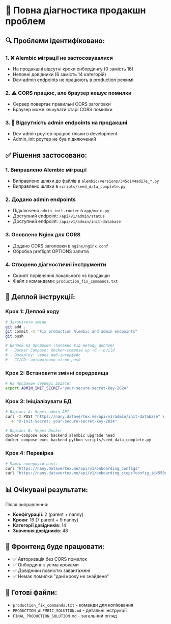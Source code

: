 # 🎯 Повна діагностика продакшн проблем

## 🔍 **Проблеми ідентифіковано:**

### 1. ❌ **Alembic міграції не застосовувалися**
- На продакшні відсутні кроки онбордингу (0 замість 16)
- Неповні довідники (6 замість 14 категорій)
- Dev-admin endpoints не працюють в production режимі

### 2. ⚠️ **CORS працює, але браузер кешує помилки**
- Сервер повертає правильні CORS заголовки
- Браузер може кешувати старі CORS помилки

### 3. 🔧 **Відсутність admin endpoints на продакшні**
- Dev-admin роутер працює тільки в development
- Admin_init роутер не був підключений

## ✅ **Рішення застосовано:**

### 1. **Виправлено Alembic міграції**
- Виправлено шляхи до файлів в `alembic/versions/345c144ad17e_*.py`
- Виправлено шляхи в `scripts/seed_data_complete.py`

### 2. **Додано admin endpoints**
- Підключено `admin_init.router` в `app/main.py`
- Доступний endpoint: `/api/v1/admin/status`
- Доступний endpoint: `/api/v1/admin/init-database`

### 3. **Оновлено Nginx для CORS**
- Додано CORS заголовки в `nginx/nginx.conf`
- Обробка preflight OPTIONS запитів

### 4. **Створено діагностичні інструменти**
- Скрипт порівняння локального vs продакшн
- Файл з командами: `production_fix_commands.txt`

## 🚀 **Деплой інструкції:**

### Крок 1: Деплой коду
```bash
# Закомітити зміни
git add .
git commit -m "Fix production Alembic and admin endpoints"
git push

# Деплой на продакшн (залежно від методу деплою)
# - Docker Compose: docker-compose up -d --build
# - Dockploy: через веб-інтерфейс
# - CI/CD: автоматично після push
```

### Крок 2: Встановити змінні середовища
```bash
# На продакшн сервері додати:
export ADMIN_INIT_SECRET="your-secure-secret-key-2024"
```

### Крок 3: Ініціалізувати БД
```bash
# Варіант A: Через admin API
curl -X POST "https://nany.datavertex.me/api/v1/admin/init-database" \
  -H "X-Init-Secret: your-secure-secret-key-2024"

# Варіант B: Через Docker
docker-compose exec backend alembic upgrade head
docker-compose exec backend python scripts/seed_data_complete.py
```

### Крок 4: Перевірка
```bash
# Мають повернути дані:
curl "https://nany.datavertex.me/api/v1/onboarding_configs"
curl "https://nany.datavertex.me/api/v1/onboarding_steps?config_id=550e8400-e29b-41d4-a716-446655440001"
```

## 📊 **Очікувані результати:**

Після виправлення:
- **Конфігурації**: 2 (parent + nanny)
- **Кроки**: 16 (7 parent + 9 nanny)  
- **Категорії довідників**: 14
- **Значення довідників**: 48

## 🎉 **Фронтенд буде працювати:**
- ✅ Авторизація без CORS помилок
- ✅ Онбординг з усіма кроками
- ✅ Довідники повністю завантажені
- ✅ Немає помилки "дані кроку не знайдено"

## 📝 **Готові файли:**
- `production_fix_commands.txt` - команди для копіювання
- `PRODUCTION_ALEMBIC_SOLUTION.md` - детальні інструкції
- `FINAL_PRODUCTION_SOLUTION.md` - загальний огляд